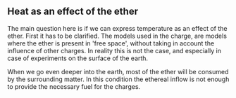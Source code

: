 ## Heat as an effect of the ether

The  main question here is if we can express temperature as an effect of the ether. First it has to be clarified. The models used in the charge, are models where the ether is present in 'free space', without taking in account the influence of other charges. In reality this is not the case, and especially in case of experiments on the surface of the earth.

When we go even deeper into the earth, most of the ether will be consumed by the surrounding matter. In this condition the ethereal inflow is not enough to provide the necessary fuel for the charges.   







